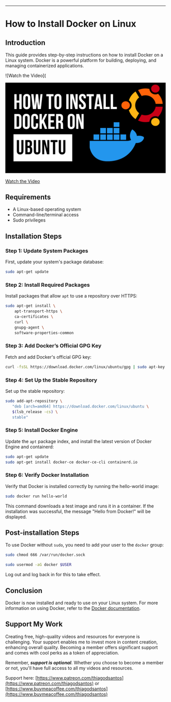 ---
# How to Install Docker on Linux

## Introduction
This guide provides step-by-step instructions on how to install Docker on a Linux system. Docker is a powerful platform for building, deploying, and managing containerized applications. 

![Watch the Video](

[![How to Install Docker on Ubuntu](docker-ubuntu.png)](https://www.youtube.com/watch?v=f1JqnioiCaQ)

[Watch the Video](https://www.youtube.com/watch?v=f1JqnioiCaQ)

## Requirements
- A Linux-based operating system
- Command-line/terminal access
- Sudo privileges

## Installation Steps

### Step 1: Update System Packages
First, update your system's package database:

```bash
sudo apt-get update
```

### Step 2: Install Required Packages
Install packages that allow `apt` to use a repository over HTTPS:

```bash
sudo apt-get install \
    apt-transport-https \
    ca-certificates \
    curl \
    gnupg-agent \
    software-properties-common
```

### Step 3: Add Docker’s Official GPG Key
Fetch and add Docker's official GPG key:

```bash
curl -fsSL https://download.docker.com/linux/ubuntu/gpg | sudo apt-key add -
```

### Step 4: Set Up the Stable Repository
Set up the stable repository:

```bash
sudo add-apt-repository \
   "deb [arch=amd64] https://download.docker.com/linux/ubuntu \
   $(lsb_release -cs) \
   stable"
```

### Step 5: Install Docker Engine
Update the `apt` package index, and install the latest version of Docker Engine and containerd:

```bash
sudo apt-get update
sudo apt-get install docker-ce docker-ce-cli containerd.io
```

### Step 6: Verify Docker Installation
Verify that Docker is installed correctly by running the hello-world image:

```bash
sudo docker run hello-world
```

This command downloads a test image and runs it in a container. If the installation was successful, the message "Hello from Docker!" will be displayed.

## Post-installation Steps
To use Docker without `sudo`, you need to add your user to the `docker` group:

```bash
sudo chmod 666 /var/run/docker.sock
```

```bash
sudo usermod -aG docker $USER
```
Log out and log back in for this to take effect.

## Conclusion
Docker is now installed and ready to use on your Linux system. For more information on using Docker, refer to the [Docker documentation](https://docs.docker.com/).

## Support My Work

Creating free, high-quality videos and resources for everyone is challenging. Your support enables me to invest more in content creation, enhancing overall quality. Becoming a member offers significant support and comes with cool perks as a token of appreciation.

Remember, ***support is optional***. Whether you choose to become a member or not, you'll have full access to all my videos and resources.

Support here: [https://www.patreon.com/thiagodsantos](https://www.patreon.com/thiagodsantos) or [https://www.buymeacoffee.com/thiagodsantos](https://www.buymeacoffee.com/thiagodsantos)
